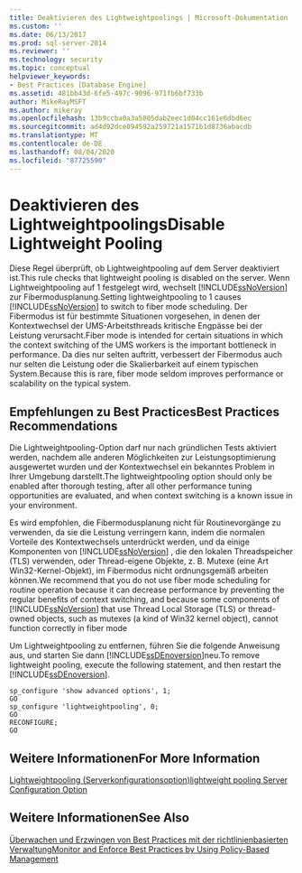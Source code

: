 ```yaml
---
title: Deaktivieren des Lightweightpoolings | Microsoft-Dokumentation
ms.custom: ''
ms.date: 06/13/2017
ms.prod: sql-server-2014
ms.reviewer: ''
ms.technology: security
ms.topic: conceptual
helpviewer_keywords:
- Best Practices [Database Engine]
ms.assetid: 481bb43d-6fe5-497c-9096-971fb6bf733b
author: MikeRayMSFT
ms.author: mikeray
ms.openlocfilehash: 13b9ccba0a3a5805dab2eec1d04cc161e6dbd6ec
ms.sourcegitcommit: ad4d92dce894592a259721a1571b1d8736abacdb
ms.translationtype: MT
ms.contentlocale: de-DE
ms.lasthandoff: 08/04/2020
ms.locfileid: "87725590"
---
```

# <a name="disable-lightweight-pooling"></a><span data-ttu-id="c529a-102">Deaktivieren des Lightweightpoolings</span><span class="sxs-lookup"><span data-stu-id="c529a-102">Disable Lightweight Pooling</span></span>
  <span data-ttu-id="c529a-103">Diese Regel überprüft, ob Lightweightpooling auf dem Server deaktiviert ist.</span><span class="sxs-lookup"><span data-stu-id="c529a-103">This rule checks that lightweight pooling is disabled on the server.</span></span> <span data-ttu-id="c529a-104">Wenn Lightweightpooling auf 1 festgelegt wird, wechselt [!INCLUDE[ssNoVersion](../../includes/ssnoversion-md.md)] zur Fibermodusplanung.</span><span class="sxs-lookup"><span data-stu-id="c529a-104">Setting lightweightpooling to 1 causes [!INCLUDE[ssNoVersion](../../includes/ssnoversion-md.md)] to switch to fiber mode scheduling.</span></span> <span data-ttu-id="c529a-105">Der Fibermodus ist für bestimmte Situationen vorgesehen, in denen der Kontextwechsel der UMS-Arbeitsthreads kritische Engpässe bei der Leistung verursacht.</span><span class="sxs-lookup"><span data-stu-id="c529a-105">Fiber mode is intended for certain situations in which the context switching of the UMS workers is the important bottleneck in performance.</span></span> <span data-ttu-id="c529a-106">Da dies nur selten auftritt, verbessert der Fibermodus auch nur selten die Leistung oder die Skalierbarkeit auf einem typischen System.</span><span class="sxs-lookup"><span data-stu-id="c529a-106">Because this is rare, fiber mode seldom improves performance or scalability on the typical system.</span></span>  
  
## <a name="best-practices-recommendations"></a><span data-ttu-id="c529a-107">Empfehlungen zu Best Practices</span><span class="sxs-lookup"><span data-stu-id="c529a-107">Best Practices Recommendations</span></span>  
 <span data-ttu-id="c529a-108">Die Lightweightpooling-Option darf nur nach gründlichen Tests aktiviert werden, nachdem alle anderen Möglichkeiten zur Leistungsoptimierung ausgewertet wurden und der Kontextwechsel ein bekanntes Problem in Ihrer Umgebung darstellt.</span><span class="sxs-lookup"><span data-stu-id="c529a-108">The lightweightpooling option should only be enabled after thorough testing, after all other performance tuning opportunities are evaluated, and when context switching is a known issue in your environment.</span></span>  
  
 <span data-ttu-id="c529a-109">Es wird empfohlen, die Fibermodusplanung nicht für Routinevorgänge zu verwenden, da sie die Leistung verringern kann, indem die normalen Vorteile des Kontextwechsels unterdrückt werden, und da einige Komponenten von [!INCLUDE[ssNoVersion](../../includes/ssnoversion-md.md)] , die den lokalen Threadspeicher (TLS) verwenden, oder Thread-eigene Objekte, z. B. Mutexe (eine Art Win32-Kernel-Objekt), im Fibermodus nicht ordnungsgemäß arbeiten können.</span><span class="sxs-lookup"><span data-stu-id="c529a-109">We recommend that you do not use fiber mode scheduling for routine operation because it can decrease performance by preventing the regular benefits of context switching, and because some components of [!INCLUDE[ssNoVersion](../../includes/ssnoversion-md.md)] that use Thread Local Storage (TLS) or thread-owned objects, such as mutexes (a kind of Win32 kernel object), cannot function correctly in fiber mode</span></span>  
  
 <span data-ttu-id="c529a-110">Um Lightweightpooling zu entfernen, führen Sie die folgende Anweisung aus, und starten Sie dann [!INCLUDE[ssDEnoversion](../../includes/ssdenoversion-md.md)]neu.</span><span class="sxs-lookup"><span data-stu-id="c529a-110">To remove lightweight pooling, execute the following statement, and then restart the [!INCLUDE[ssDEnoversion](../../includes/ssdenoversion-md.md)].</span></span>  
  
```  
sp_configure 'show advanced options', 1;  
GO  
sp_configure 'lightweightpooling', 0;  
GO  
RECONFIGURE;  
GO  
```  
  
## <a name="for-more-information"></a><span data-ttu-id="c529a-111">Weitere Informationen</span><span class="sxs-lookup"><span data-stu-id="c529a-111">For More Information</span></span>  
 [<span data-ttu-id="c529a-112">Lightweightpooling (Serverkonfigurationsoption)</span><span class="sxs-lookup"><span data-stu-id="c529a-112">lightweight pooling Server Configuration Option</span></span>](../../database-engine/configure-windows/lightweight-pooling-server-configuration-option.md)  
  
## <a name="see-also"></a><span data-ttu-id="c529a-113">Weitere Informationen</span><span class="sxs-lookup"><span data-stu-id="c529a-113">See Also</span></span>  
 [<span data-ttu-id="c529a-114">Überwachen und Erzwingen von Best Practices mit der richtlinienbasierten Verwaltung</span><span class="sxs-lookup"><span data-stu-id="c529a-114">Monitor and Enforce Best Practices by Using Policy-Based Management</span></span>](monitor-and-enforce-best-practices-by-using-policy-based-management.md)  
  
  
